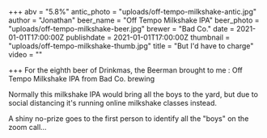 +++
abv = "5.8%"
antic_photo = "uploads/off-tempo-milkshake-antic.jpg"
author = "Jonathan"
beer_name = "Off Tempo Milkshake IPA"
beer_photo = "uploads/off-tempo-milkshake-beer.jpg"
brewer = "Bad Co."
date = 2021-01-01T17:00:00Z
publishdate = 2021-01-01T17:00:00Z
thumbnail = "uploads/off-tempo-milkshake-thumb.jpg"
title = "But I'd have to charge"
video = ""

+++
For the eighth beer of Drinkmas, the Beerman brought to me : Off Tempo Milkshake IPA from Bad Co. brewing

Normally this milkshake IPA would bring all the boys to the yard, but due to social distancing it's running online milkshake classes instead. 

A shiny no-prize goes to the first person to identify all the "boys" on the zoom call...